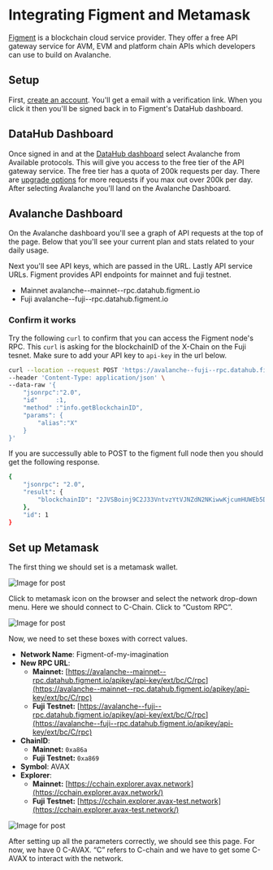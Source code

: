 # Integrating Figment and Metamask

[Figment](https://figment.io) is a blockchain cloud service provider.  They offer a free API gateway service for AVM, EVM and platform chain APIs which developers can use to build on Avalanche.

## Setup

First, [create an account](https://figment.io/datahub/avalanche). You'll get a email with a verification link. When you click it then you'll be signed back in to Figment's DataHub dashboard.

## DataHub Dashboard

Once signed in and at the [DataHub dashboard](https://datahub.figment.io) select Avalanche from Available protocols. This will give you access to the free tier of the API gateway service. The free tier has a quota of 200k requests per day. There are [upgrade options](https://datahub.figment.io/services/avalanche/prices) for more requests if you max out over 200k per day. After selecting Avalanche you'll land on the Avalanche Dashboard.

## Avalanche Dashboard

On the Avalanche dashboard you'll see a graph of API requests at the top of the page. Below that you'll see your current plan and stats related to your daily usage.

Next you'll see API keys, which are passed in the URL. Lastly API service URLs. Figment provides API endpoints for mainnet and fuji testnet.

* Mainnet avalanche--mainnet--rpc.datahub.figment.io
* Fuji avalanche--fuji--rpc.datahub.figment.io

### Confirm it works

Try the following `curl` to confirm that you can access the Figment node's RPC. This `curl` is asking for the blockchainID of the X-Chain on the Fuji tesnet. Make sure to add your API key to `api-key` in the url below.

```zsh
curl --location --request POST 'https://avalanche--fuji--rpc.datahub.figment.io/apikey/api-key/ext/info' \
--header 'Content-Type: application/json' \
--data-raw '{
    "jsonrpc":"2.0",
    "id"     :1,
    "method" :"info.getBlockchainID",
    "params": {
        "alias":"X"
    }
}'
```

If you are successully able to POST to the figment full node then you should get the following response.

```zsh
{
    "jsonrpc": "2.0",
    "result": {
        "blockchainID": "2JVSBoinj9C2J33VntvzYtVJNZdN2NKiwwKjcumHUWEb5DbBrm"
    },
    "id": 1
}
```

## Set up Metamask

The first thing we should set is a metamask wallet.

![Image for post](https://miro.medium.com/max/408/0*0HGM4O_J5iF3943S)

Click to metamask icon on the browser and select the network drop-down menu. Here we should connect to C-Chain. Click to “Custom RPC”.

![Image for post](https://miro.medium.com/max/989/1*Y7O1bBeTWnuQBAqTnwmqUQ.png)

Now, we need to set these boxes with correct values.

* **Network Name**: Figment-of-my-imagination
* **New RPC URL**:
  * **Mainnet:** [https://avalanche--mainnet--rpc.datahub.figment.io/apikey/api-key/ext/bc/C/rpc](https://avalanche--mainnet--rpc.datahub.figment.io/apikey/api-key/ext/bc/C/rpc)
  * **Fuji Testnet:** [https://avalanche--fuji--rpc.datahub.figment.io/apikey/api-key/ext/bc/C/rpc](https://avalanche--fuji--rpc.datahub.figment.io/apikey/api-key/ext/bc/C/rpc)
* **ChainID**:
  * **Mainnet:** `0xa86a`
  * **Fuji Testnet:** `0xa869`
* **Symbol**: AVAX
* **Explorer**:
  * **Mainnet:** [https://cchain.explorer.avax.network](https://cchain.explorer.avax.network/) 
  * **Fuji Testnet:** [https://cchain.explorer.avax-test.network](https://cchain.explorer.avax-test.network/)

![Image for post](https://miro.medium.com/max/358/1*q0HIWcI3okakwYV2glos0A.png)

After setting up all the parameters correctly, we should see this page. For now, we have 0 C-AVAX. “C” refers to C-chain and we have to get some C-AVAX to interact with the network.
